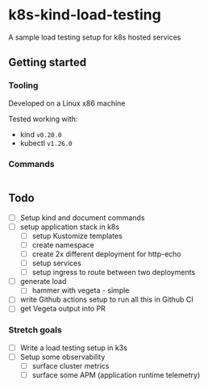 # k8s-kind-load-testing
A sample load testing setup for k8s hosted services

## Getting started

### Tooling

Developed on a Linux x86 machine

Tested working with: 
- kind `v0.20.0`
- kubectl `v1.26.0`

### Commands

```bash

```


## Todo

- [ ] Setup kind and document commands
- [ ] setup application stack in k8s
    - [ ] setup Kustomize templates
    - [ ] create namespace
    - [ ] create 2x different deployment for http-echo
    - [ ] setup services
    - [ ] setup ingress to route between two deployments
- [ ] generate load
    - [ ] hammer with vegeta - simple
- [ ] write Github actions setup to run all this in Github CI
- [ ] get Vegeta output into PR

### Stretch goals

- [ ] Write a load testing setup in k3s
- [ ] Setup some observability
    - [ ] surface cluster metrics
    - [ ] surface some APM (application runtime telemetry)